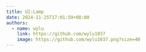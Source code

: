 ```yaml
---
title: UI:Lamp
date: 2024-11-25T17:01:59+08:00
authors:
  - name: wylu
    link: https://github.com/wylu1037
    image: https://github.com/wylu1037.png?size=40
---
```

